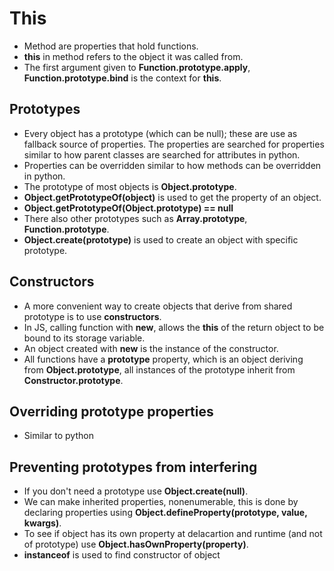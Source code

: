 # This

- Method are properties that hold functions.
- **this** in method refers to the object it was called from.
- The first argument given to **Function.prototype.apply**, **Function.prototype.bind** is the context for **this**.

## Prototypes

- Every object has a prototype (which can be null); these are use
  as fallback source of properties. The properties are searched for
  properties similar to how parent classes are searched for attributes
  in python.
- Properties can be overridden similar to how methods can be overridden
  in python.
- The prototype of most objects is **Object.prototype**.
- **Object.getPrototypeOf(object)** is used to get the property of an object.
- **Object.getPrototypeOf(Object.prototype) == null**
- There also other prototypes such as **Array.prototype**, **Function.prototype**.
- **Object.create(prototype)** is used to create an object with specific prototype.

## Constructors

- A more convenient way to create objects that derive from shared prototype
 is to use __constructors__.
- In JS, calling function with **new**, allows the **this** of the return
  object to be bound to its storage variable.
- An object created with **new** is the instance of the constructor.
- All functions have a **prototype** property, which is an object deriving
  from **Object.prototype**, all instances of the prototype inherit from **Constructor.prototype**.

## Overriding prototype properties

- Similar to python

## Preventing prototypes from interfering

- If you don't need a prototype use **Object.create(null)**.
- We can make inherited properties, nonenumerable, this is done
  by declaring properties using **Object.defineProperty(prototype, value, kwargs)**.
- To see if object has its own property at delacartion and runtime (and not of prototype) use 
  **Object.hasOwnProperty(property)**.
- **instanceof** is used to find constructor of object
